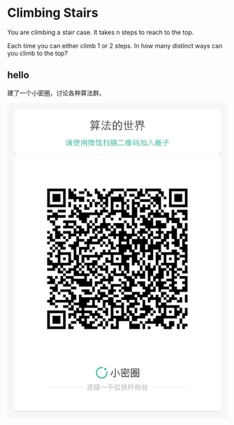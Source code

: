# Climbing Stairs

You are climbing a stair case. It takes n steps to reach to the top.  

Each time you can either climb 1 or 2 steps. In how many distinct ways can you climb to the top?  



## hello

建了一个小密圈，讨论各种算法群。  

![小密圈](../../suanfa_xiaomiquan.jpg)

